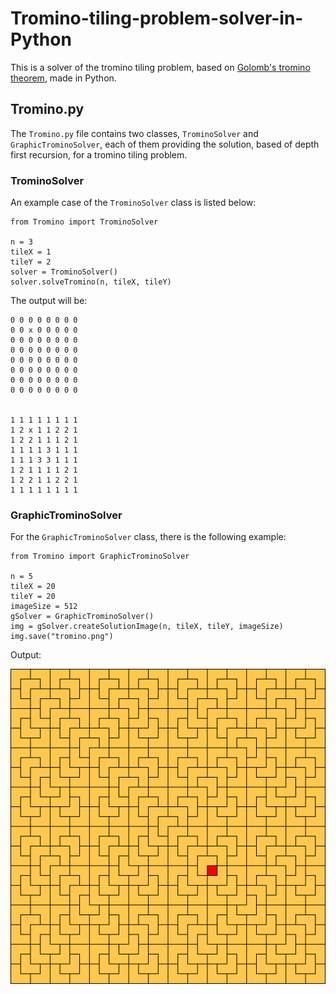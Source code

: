 # Tromino-tiling-problem-solver-in-Python
This is a solver of the tromino tiling problem, based on [Golomb's tromino theorem](https://en.wikipedia.org/wiki/Tromino#Rep-tiling_and_Golomb's_tromino_theorem), made in Python.

## Tromino.py

The `Tromino.py` file contains two classes, `TrominoSolver` and `GraphicTrominoSolver`, each of them providing the solution,
based of depth first recursion, for a tromino tiling problem.

### TrominoSolver

An example case of the `TrominoSolver` class is listed below:
```
from Tromino import TrominoSolver

n = 3
tileX = 1
tileY = 2
solver = TrominoSolver()
solver.solveTromino(n, tileX, tileY)
```

The output will be:
```
0 0 0 0 0 0 0 0 
0 0 x 0 0 0 0 0 
0 0 0 0 0 0 0 0 
0 0 0 0 0 0 0 0 
0 0 0 0 0 0 0 0 
0 0 0 0 0 0 0 0 
0 0 0 0 0 0 0 0 
0 0 0 0 0 0 0 0 


1 1 1 1 1 1 1 1 
1 2 x 1 1 2 2 1 
1 2 2 1 1 1 2 1 
1 1 1 1 3 1 1 1 
1 1 1 3 3 1 1 1 
1 2 1 1 1 1 2 1 
1 2 2 1 1 2 2 1 
1 1 1 1 1 1 1 1 
```

### GraphicTrominoSolver

For the `GraphicTrominoSolver` class, there is the following example:
```
from Tromino import GraphicTrominoSolver

n = 5
tileX = 20
tileY = 20
imageSize = 512
gSolver = GraphicTrominoSolver()
img = gSolver.createSolutionImage(n, tileX, tileY, imageSize)
img.save("tromino.png")
```

Output:

![alt-text](https://github.com/VasilisG/Tromino-tiling-problem-solver-in-Python/blob/master/tromino.png)
